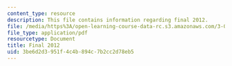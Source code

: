 ```yaml
---
content_type: resource
description: This file contains information regarding final 2012.
file: /media/https%3A/open-learning-course-data-rc.s3.amazonaws.com/3-024-electronic-optical-and-magnetic-properties-of-materials-spring-2013/3be6d2d3951f4c4b894c7b2cc2d78eb5_MIT3_024S13_final2012.pdf
file_type: application/pdf
resourcetype: Document
title: Final 2012
uid: 3be6d2d3-951f-4c4b-894c-7b2cc2d78eb5
---
```


